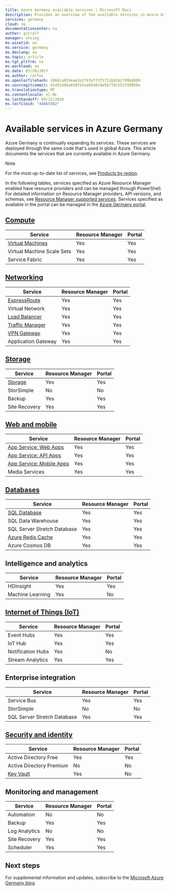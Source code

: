```yaml
---
title: Azure Germany available services | Microsoft Docs
description: Provides an overview of the available services in Azure Germany
services: germany
cloud: na
documentationcenter: na
author: gitralf
manager: chsieg
ms.assetid: na
ms.service: germany
ms.devlang: na
ms.topic: article
ms.tgt_pltfrm: na
ms.workload: na
ms.date: 07/20/2017
ms.author: ralfwi
ms.openlocfilehash: 2d6dca839eae3e274feff3f1711b81b2799bd889
ms.sourcegitcommit: d1451406a010fd3aa854dc8e5b77dc5537d8050e
ms.translationtype: MT
ms.contentlocale: nl-NL
ms.lasthandoff: 09/13/2018
ms.locfileid: "44865502"
---
```

# <a name="available-services-in-azure-germany"></a>Available services in Azure Germany
Azure Germany is continually expanding its services. These services are deployed through the same code that's used in global Azure. This article documents the services that are currently available in Azure Germany. 

>[!NOTE]
> For the most up-to-date list of services, see [Products by region](https://azure.microsoft.com/regions/services/). 
>
>

In the following tables, services specified as Azure Resource Manager enabled have resource providers and can be managed through PowerShell. For detailed information on Resource Manager providers, API versions, and schemas, see [Resource Manager supported services](../azure-resource-manager/resource-manager-supported-services.md). Services specified as available in the portal can be managed in the [Azure Germany portal](http://portal.microsoftazure.de/). 

## <a name="computegermany-services-computemd"></a>[Compute](./germany-services-compute.md)

| Service | Resource Manager | Portal |
| --- | --- | --- |
| [Virtual Machines](./germany-services-compute.md#virtual-machines)  | Yes | Yes |
| Virtual Machine Scale Sets | Yes | Yes |
| Service Fabric | Yes | Yes |


## <a name="networkinggermany-services-networkingmd"></a>[Networking](./germany-services-networking.md)

| Service | Resource Manager | Portal |
| --- | --- | --- |
| [ExpressRoute](./germany-services-networking.md#expressroute-private-connectivity) | Yes | Yes |
| Virtual Network | Yes | Yes |
| [Load Balancer](./germany-services-networking.md#support-for-load-balancer) | Yes | Yes |
| [Traffic Manager](./germany-services-networking.md#support-for-traffic-manager)  | Yes | Yes |
|  [VPN Gateway](./germany-services-networking.md#support-for-vpn-gateway) | Yes | Yes |
| Application Gateway | Yes | Yes |



## <a name="storagegermany-services-storagemd"></a>[Storage](./germany-services-storage.md)

| Service | Resource Manager | Portal |
| --- | --- | --- |
| [Storage](./germany-services-storage.md#storage) | Yes | Yes |
| StorSimple | No | No |
| Backup | Yes | Yes |
| Site Recovery | Yes | Yes |



## <a name="web-and-mobilegermany-services-webandmobilemd"></a>[Web and mobile](./germany-services-webandmobile.md)

| Service | Resource Manager | Portal |
| --- | --- | --- |
| [App Service: Web Apps](./germany-services-webandmobile.md#app-service) | Yes | Yes |
| [App Service: API Apps](./germany-services-webandmobile.md#app-service) | Yes | Yes |
| [App Service: Mobile Apps](./germany-services-webandmobile.md#app-service) | Yes | Yes |
| Media Services | Yes | Yes |


## <a name="databasesgermany-services-databasemd"></a>[Databases](./germany-services-database.md)

| Service | Resource Manager | Portal |
| --- | --- | --- |
| [SQL Database](./germany-services-database.md#sql-database) | Yes | Yes |
| SQL Data Warehouse | Yes | Yes |
| SQL Server Stretch Database | Yes | Yes |
| [Azure Redis Cache](./germany-services-database.md#azure-redis-cache) | Yes | Yes |
| Azure Cosmos DB | Yes | Yes |


## <a name="intelligence-and-analytics"></a>Intelligence and analytics

| Service | Resource Manager | Portal |
| --- | --- | --- |
| HDInsight | Yes | Yes |
| Machine Learning | Yes | No |


## <a name="internet-of-things-iotgermany-services-iotmd"></a>[Internet of Things (IoT)](./germany-services-iot.md)

| Service | Resource Manager | Portal |
| --- | --- | --- |
| Event Hubs | Yes | Yes |
| IoT Hub | Yes | Yes |
| Notification Hubs | Yes | No |
| Stream Analytics | Yes | Yes |


## <a name="enterprise-integration"></a>Enterprise integration

| Service | Resource Manager | Portal |
| --- | --- | --- |
| Service Bus | Yes | Yes |
| StorSimple | No | No |
| SQL Server Stretch Database | Yes | Yes |



## <a name="security-and-identitygermany-services-securityandidentitymd"></a>[Security and identity](./germany-services-securityandidentity.md)

| Service | Resource Manager | Portal |
| --- | --- | --- |
| Active Directory Free | Yes | Yes |
| Active Directory Premium | No | No |
|  [Key Vault](./germany-services-securityandidentity.md#key-vault)  | Yes | No |



## <a name="monitoring-and-management"></a>Monitoring and management

| Service | Resource Manager | Portal |
| --- | --- | --- |
| Automation | No | No |
| Backup | Yes | Yes |
| Log Analytics | No | No |
| Site Recovery | Yes | Yes |
| Scheduler | Yes | Yes |



## <a name="next-steps"></a>Next steps
For supplemental information and updates, subscribe to the [Microsoft Azure Germany blog](https://blogs.msdn.microsoft.com/azuregermany/).
